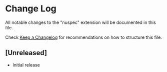 # Change Log
All notable changes to the "nuspec" extension will be documented in this file.

Check [Keep a Changelog](http://keepachangelog.com/) for recommendations on how to structure this file.

## [Unreleased]
- Initial release